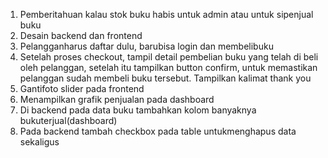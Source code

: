 1.	Pemberitahuan kalau stok buku habis untuk admin atau untuk sipenjual buku
2.	Desain backend dan frontend
3.	Pelangganharus daftar dulu, barubisa login dan membelibuku
4.	Setelah proses checkout, tampil detail pembelian buku yang telah di beli oleh pelanggan, setelah itu tampilkan button confirm, untuk memastikan pelanggan sudah membeli buku tersebut. Tampilkan kalimat thank you
5.	Gantifoto slider pada frontend
6.	Menampilkan grafik penjualan pada dashboard
7.	Di backend pada data buku tambahkan kolom banyaknya bukuterjual(dashboard)
8.	Pada backend tambah checkbox pada table untukmenghapus data sekaligus

